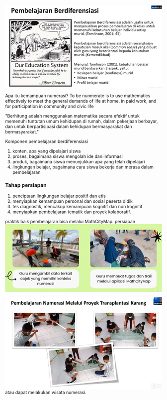 ![346dbf2d88d693c4c14a39a34abbc6ba.png](../../../../_resources/346dbf2d88d693c4c14a39a34abbc6ba.png)

Apa itu kemampuan numerasi?
To be nunmerate is to use mathematics effectively to meet the general demands of life at home, in paid work, and for participation in community and civic life

"Berhitung adalah menggunakan matematika secara efektif untuk memenuhi tuntutan umum kehidupan di rumah, dalam pekerjaan berbayar, dan untuk berpartisipasi dalam kehidupan bermasyarakat dan bermasyarakat."

Komponen pembelajaran berdiferensiasi
1. konten, apa yang dipelajari siswa
2. proses, bagaimana siswa mengolah ide dan informasi
3. produk, bagaimana siswa menunjukkan apa yang telah dipelajari
4. lingkungan belajar, bagaimana cara siswa bekerja dan merasa dalam pembelajaran

### Tahap persiapan
1. penciptaan lingkungan belajar positif dan etis
2. menyiapkan kemampuan personal dan sosial peserta didik
3. tes diagnostik, mencakup kemampuan kognitif dan non kognitif
4. menyiapkan pembelajaran tematik dan proyek kolaboratif.

praktik baik pembelajaran bisa melalui MathCityMap.
persiapan
![199bd4427cb98c506a8d8e8f7f8f0d1f.png](../../../../_resources/199bd4427cb98c506a8d8e8f7f8f0d1f.png)

![c80e86f1b78cc2d451d1094ee5bd4ed0.png](../../../../_resources/c80e86f1b78cc2d451d1094ee5bd4ed0.png)
atau dapat melakukan wisata numerasi.
